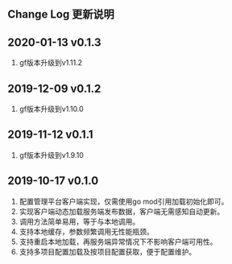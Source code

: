 Change Log 更新说明
------------------------------
## 2020-01-13 v0.1.3
1. gf版本升级到v1.11.2

## 2019-12-09 v0.1.2
1. gf版本升级到v1.10.0

## 2019-11-12 v0.1.1
1. gf版本升级到v1.9.10

## 2019-10-17 v0.1.0
1. 配置管理平台客户端实现，仅需使用go mod引用加载初始化即可。
2. 实现客户端动态加载服务端发布数据，客户端无需感知自动更新。
3. 调用方法简单易用，等于与本地调用。
4. 支持本地缓存，参数频繁调用无性能瓶颈。
5. 支持重启本地加载，再服务端异常情况下不影响客户端可用性。
6. 支持多项目配置加载及按项目配置获取，便于配置维护。